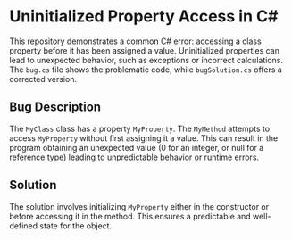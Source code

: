# Uninitialized Property Access in C#

This repository demonstrates a common C# error: accessing a class property before it has been assigned a value.  Uninitialized properties can lead to unexpected behavior, such as exceptions or incorrect calculations.  The `bug.cs` file shows the problematic code, while `bugSolution.cs` offers a corrected version.

## Bug Description

The `MyClass` class has a property `MyProperty`. The `MyMethod` attempts to access `MyProperty` without first assigning it a value. This can result in the program obtaining an unexpected value (0 for an integer, or null for a reference type) leading to unpredictable behavior or runtime errors.

## Solution

The solution involves initializing `MyProperty` either in the constructor or before accessing it in the method. This ensures a predictable and well-defined state for the object.